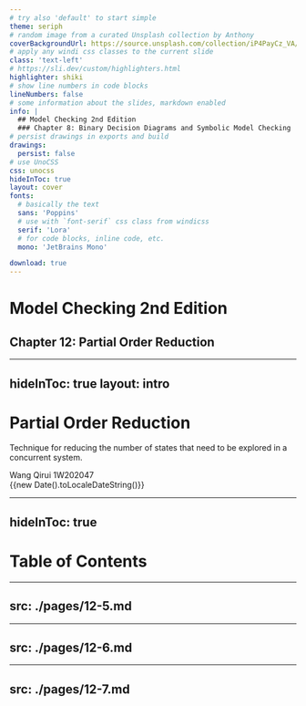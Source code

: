 ```yaml
---
# try also 'default' to start simple
theme: seriph
# random image from a curated Unsplash collection by Anthony
coverBackgroundUrl: https://source.unsplash.com/collection/iP4PayCz_VA/1920x1080
# apply any windi css classes to the current slide
class: 'text-left'
# https://sli.dev/custom/highlighters.html
highlighter: shiki
# show line numbers in code blocks
lineNumbers: false
# some information about the slides, markdown enabled
info: |
  ## Model Checking 2nd Edition
  ### Chapter 8: Binary Decision Diagrams and Symbolic Model Checking
# persist drawings in exports and build
drawings:
  persist: false
# use UnoCSS
css: unocss
hideInToc: true
layout: cover
fonts:
  # basically the text
  sans: 'Poppins'
  # use with `font-serif` css class from windicss
  serif: 'Lora'
  # for code blocks, inline code, etc.
  mono: 'JetBrains Mono'

download: true
---
```


# Model Checking 2nd Edition
## Chapter 12: Partial Order Reduction

---
hideInToc: true
layout: intro
---

# Partial Order Reduction
Technique for reducing the number of states that need to be explored in a concurrent system.

Wang Qirui 1W202047
<br/>
<span>{{new Date().toLocaleDateString()}}</span>

---
hideInToc: true
---
# Table of Contents

<Toc maxDepth = "3" mode = "all"/>

---
src: ./pages/12-5.md
---

---
src: ./pages/12-6.md
---

---
src: ./pages/12-7.md
---